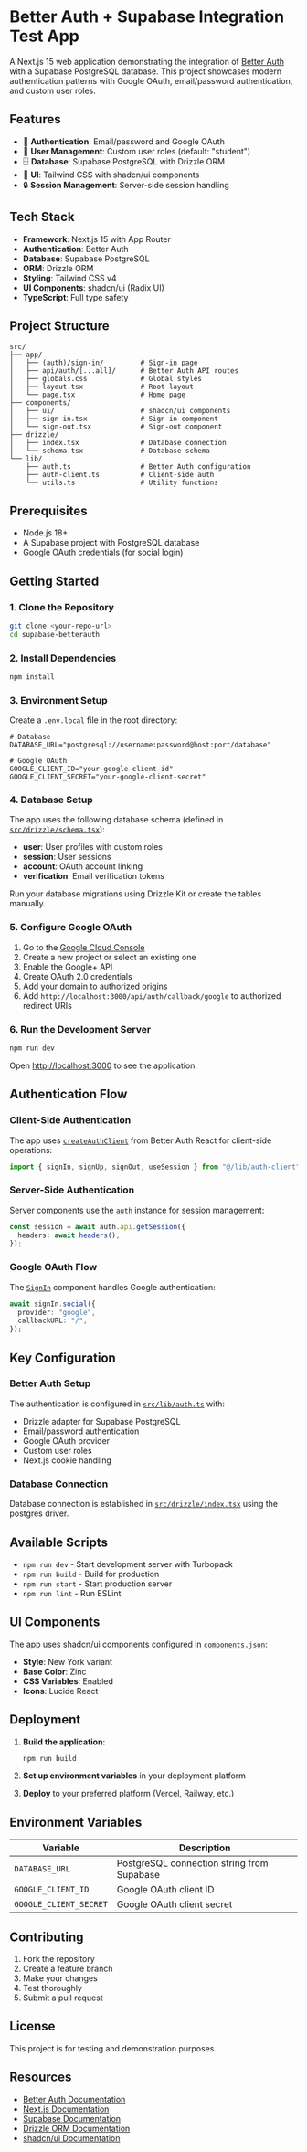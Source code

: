 # Better Auth + Supabase Integration Test App

A Next.js 15 web application demonstrating the integration of [Better Auth](https://better-auth.com) with a Supabase PostgreSQL database. This project showcases modern authentication patterns with Google OAuth, email/password authentication, and custom user roles.

## Features

- 🔐 **Authentication**: Email/password and Google OAuth
- 👤 **User Management**: Custom user roles (default: "student")
- 🗄️ **Database**: Supabase PostgreSQL with Drizzle ORM
- 🎨 **UI**: Tailwind CSS with shadcn/ui components
- 🔒 **Session Management**: Server-side session handling

## Tech Stack

- **Framework**: Next.js 15 with App Router
- **Authentication**: Better Auth
- **Database**: Supabase PostgreSQL
- **ORM**: Drizzle ORM
- **Styling**: Tailwind CSS v4
- **UI Components**: shadcn/ui (Radix UI)
- **TypeScript**: Full type safety

## Project Structure

```
src/
├── app/
│   ├── (auth)/sign-in/         # Sign-in page
│   ├── api/auth/[...all]/      # Better Auth API routes
│   ├── globals.css             # Global styles
│   ├── layout.tsx              # Root layout
│   └── page.tsx                # Home page
├── components/
│   ├── ui/                     # shadcn/ui components
│   ├── sign-in.tsx             # Sign-in component
│   └── sign-out.tsx            # Sign-out component
├── drizzle/
│   ├── index.tsx               # Database connection
│   └── schema.tsx              # Database schema
└── lib/
    ├── auth.ts                 # Better Auth configuration
    ├── auth-client.ts          # Client-side auth
    └── utils.ts                # Utility functions
```

## Prerequisites

- Node.js 18+
- A Supabase project with PostgreSQL database
- Google OAuth credentials (for social login)

## Getting Started

### 1. Clone the Repository

```bash
git clone <your-repo-url>
cd supabase-betterauth
```

### 2. Install Dependencies

```bash
npm install
```

### 3. Environment Setup

Create a `.env.local` file in the root directory:

```env
# Database
DATABASE_URL="postgresql://username:password@host:port/database"

# Google OAuth
GOOGLE_CLIENT_ID="your-google-client-id"
GOOGLE_CLIENT_SECRET="your-google-client-secret"
```

### 4. Database Setup

The app uses the following database schema (defined in [`src/drizzle/schema.tsx`](src/drizzle/schema.tsx)):

- **user**: User profiles with custom roles
- **session**: User sessions
- **account**: OAuth account linking
- **verification**: Email verification tokens

Run your database migrations using Drizzle Kit or create the tables manually.

### 5. Configure Google OAuth

1. Go to the [Google Cloud Console](https://console.cloud.google.com/)
2. Create a new project or select an existing one
3. Enable the Google+ API
4. Create OAuth 2.0 credentials
5. Add your domain to authorized origins
6. Add `http://localhost:3000/api/auth/callback/google` to authorized redirect URIs

### 6. Run the Development Server

```bash
npm run dev
```

Open [http://localhost:3000](http://localhost:3000) to see the application.

## Authentication Flow

### Client-Side Authentication

The app uses [`createAuthClient`](src/lib/auth-client.ts) from Better Auth React for client-side operations:

```typescript
import { signIn, signUp, signOut, useSession } from "@/lib/auth-client";
```

### Server-Side Authentication

Server components use the [`auth`](src/lib/auth.ts) instance for session management:

```typescript
const session = await auth.api.getSession({
  headers: await headers(),
});
```

### Google OAuth Flow

The [`SignIn`](src/components/sign-in.tsx) component handles Google authentication:

```typescript
await signIn.social({
  provider: "google",
  callbackURL: "/",
});
```

## Key Configuration

### Better Auth Setup

The authentication is configured in [`src/lib/auth.ts`](src/lib/auth.ts) with:

- Drizzle adapter for Supabase PostgreSQL
- Email/password authentication
- Google OAuth provider
- Custom user roles
- Next.js cookie handling

### Database Connection

Database connection is established in [`src/drizzle/index.tsx`](src/drizzle/index.tsx) using the postgres driver.

## Available Scripts

- `npm run dev` - Start development server with Turbopack
- `npm run build` - Build for production
- `npm run start` - Start production server
- `npm run lint` - Run ESLint

## UI Components

The app uses shadcn/ui components configured in [`components.json`](components.json):

- **Style**: New York variant
- **Base Color**: Zinc
- **CSS Variables**: Enabled
- **Icons**: Lucide React

## Deployment

1. **Build the application**:

   ```bash
   npm run build
   ```

2. **Set up environment variables** in your deployment platform

3. **Deploy** to your preferred platform (Vercel, Railway, etc.)

## Environment Variables

| Variable               | Description                                |
| ---------------------- | ------------------------------------------ |
| `DATABASE_URL`         | PostgreSQL connection string from Supabase |
| `GOOGLE_CLIENT_ID`     | Google OAuth client ID                     |
| `GOOGLE_CLIENT_SECRET` | Google OAuth client secret                 |

## Contributing

1. Fork the repository
2. Create a feature branch
3. Make your changes
4. Test thoroughly
5. Submit a pull request

## License

This project is for testing and demonstration purposes.

## Resources

- [Better Auth Documentation](https://better-auth.com)
- [Next.js Documentation](https://nextjs.org/docs)
- [Supabase Documentation](https://supabase.com/docs)
- [Drizzle ORM Documentation](https://orm.drizzle.team)
- [shadcn/ui Documentation](https://ui.shadcn.com)
